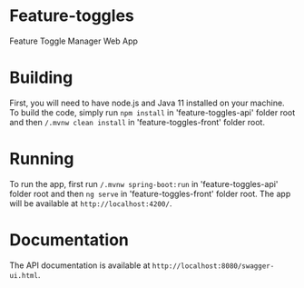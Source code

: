 # Feature-toggles

Feature Toggle Manager Web App

# Building

First, you will need to have node.js and Java 11 installed on your machine.
To build the code, simply run `npm install` in 'feature-toggles-api' folder root and then `/.mvnw clean install` in 'feature-toggles-front' folder root.

# Running

To run the app, first run `/.mvnw spring-boot:run` in 'feature-toggles-api' folder root and then `ng serve` in 'feature-toggles-front' folder root. The app will be available at `http://localhost:4200/`.

# Documentation

The API documentation is available at `http://localhost:8080/swagger-ui.html`.
